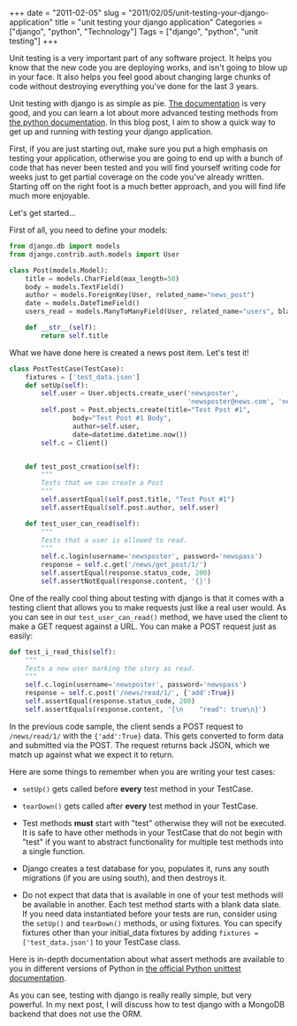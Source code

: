 +++
date = "2011-02-05"
slug = "2011/02/05/unit-testing-your-django-application"
title = "unit testing your django application"
Categories = ["django", "python", "Technology"]
Tags = ["django", "python", "unit testing"]
+++

Unit testing is a very important part of any software project. It helps you know that the new code you are deploying works, and isn't going to blow up in your face. It also helps you feel good about changing large chunks of code without destroying everything you've done for the last 3 years.

Unit testing with django is as simple as pie. [The documentation](http://docs.djangoproject.com/en/dev/topics/testing/) is very good, and you can learn a lot about more advanced testing methods from [the python documentation](http://docs.python.org/library/unittest.html). In this blog post, I aim to show a quick way to get up and running with testing your django application.

First, if you are just starting out, make sure you put a high emphasis on testing your application, otherwise you are going to end up with a bunch of code that has never been tested and you will find yourself writing code for weeks just to get partial coverage on the code you've already written. Starting off on the right foot is a much better approach, and you will find life much more enjoyable.

Let's get started...


First of all, you need to define your models:

```python
from django.db import models
from django.contrib.auth.models import User

class Post(models.Model):
    title = models.CharField(max_length=50)
    body = models.TextField()
    author = models.ForeignKey(User, related_name="news_post")
    date = models.DateTimeField()
    users_read = models.ManyToManyField(User, related_name="users", blank=True)

    def __str__(self):
        return self.title
```


What we have done here is created a news post item. Let's test it!


```python
class PostTestCase(TestCase):
    fixtures = ['test_data.json']
    def setUp(self):
        self.user = User.objects.create_user('newsposter',
                                             'newsposter@news.com', 'newspass')
        self.post = Post.objects.create(title="Test Post #1",
                body="Test Post #1 Body",
                author=self.user,
                date=datetime.datetime.now())
        self.c = Client()


    def test_post_creation(self):
        """
        Tests that we can create a Post
        """
        self.assertEqual(self.post.title, "Test Post #1")
        self.assertEqual(self.post.author, self.user)

    def test_user_can_read(self):
        """
        Tests that a user is allowed to read.
        """
        self.c.login(username='newsposter', password='newspass')
        response = self.c.get('/news/get_post/1/')
        self.assertEqual(response.status_code, 200)
        self.assertNotEqual(response.content, '{}')
```

One of the really cool thing about testing with django is that it comes with a testing client that allows you to make requests just like a real user would. As you can see in our `test_user_can_read()` method, we have used the client to make a GET request against a URL. You can make a POST request just as easily:


```python
def test_i_read_this(self):
    """
    Tests a new user marking the story as read.
    """
    self.c.login(username='newsposter', password='newspass')
    response = self.c.post('/news/read/1/', {'add':True})
    self.assertEqual(response.status_code, 200)
    self.assertEquals(response.content, '{\n    "read": true\n}')
```

In the previous code sample, the client sends a POST request to `/news/read/1/` with the `{'add':True}` data. This gets converted to form data and submitted via the POST. The request returns back JSON, which we match up against what we expect it to return.

Here are some things to remember when you are writing your test cases:

  * `setUp()` gets called before **every** test method in your TestCase.


  * `tearDown()` gets called after **every** test method in your TestCase.


  * Test methods **must** start with "test" otherwise they will not be executed. It is safe to have other methods in your TestCase that do not begin with "test" if you want to abstract functionality for multiple test methods into a single function.


  * Django creates a test database for you, populates it, runs any south migrations (if you are using south), and then destroys it.


  * Do not expect that data that is available in one of your test methods will be available in another. Each test method starts with a blank data slate. If you need data instantiated before your tests are run, consider using the `setUp()` and `tearDown()` methods, or using fixtures. You can specify fixtures other than your initial_data fixtures by adding `fixtures = ['test_data.json']` to your TestCase class.



Here is in-depth documentation about what assert methods are available to you in different versions of Python in [the official Python unittest documentation](http://docs.python.org/library/unittest.html#test-cases).

As you can see, testing with django is really really simple, but very powerful. In my next post, I will discuss how to test django with a MongoDB backend that does not use the ORM.
